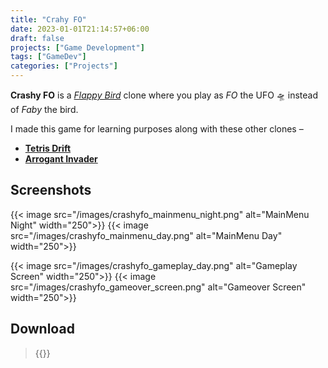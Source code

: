 ```yaml
---
title: "Crahy FO"
date: 2023-01-01T21:14:57+06:00
draft: false
projects: ["Game Development"]
tags: ["GameDev"]
categories: ["Projects"]
---
```


**Crashy FO** is a *[Flappy Bird](https://en.wikipedia.org/wiki/Flappy_Bird)* clone where you play as *FO* the UFO 🛸 instead of *Faby* the bird.

I made this game for learning purposes along with these other clones –
- **[Tetris Drift](https://github.com/showmik/tetris-drift)**
- **[Arrogant Invader](https://intisarbnaim.com/arrogant-invader)**

## Screenshots

{{< image src="/images/crashyfo_mainmenu_night.png" alt="MainMenu Night" width="250">}} {{< image src="/images/crashyfo_mainmenu_day.png" alt="MainMenu Day" width="250">}}

{{< image src="/images/crashyfo_gameplay_day.png" alt="Gameplay Screen" width="250">}} {{< image src="/images/crashyfo_gameover_screen.png" alt="Gameover Screen" width="250">}}

## Download

> {{<link href="https://darkspactus.itch.io/crashyfo" content="Crashy FO v1.0.0">}}
